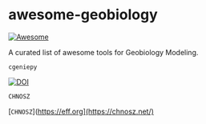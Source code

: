 # awesome-geobiology
[![Awesome](https://awesome.re/badge.svg)](https://awesome.re)



A curated list of awesome tools for Geobiology Modeling.




`cgeniepy`

[![DOI](https://joss.theoj.org/papers/10.21105/joss.06762/status.svg)](https://doi.org/10.21105/joss.06762)


`CHNOSZ`


[`CHNOSZ`](https://eff.org](https://chnosz.net/)
